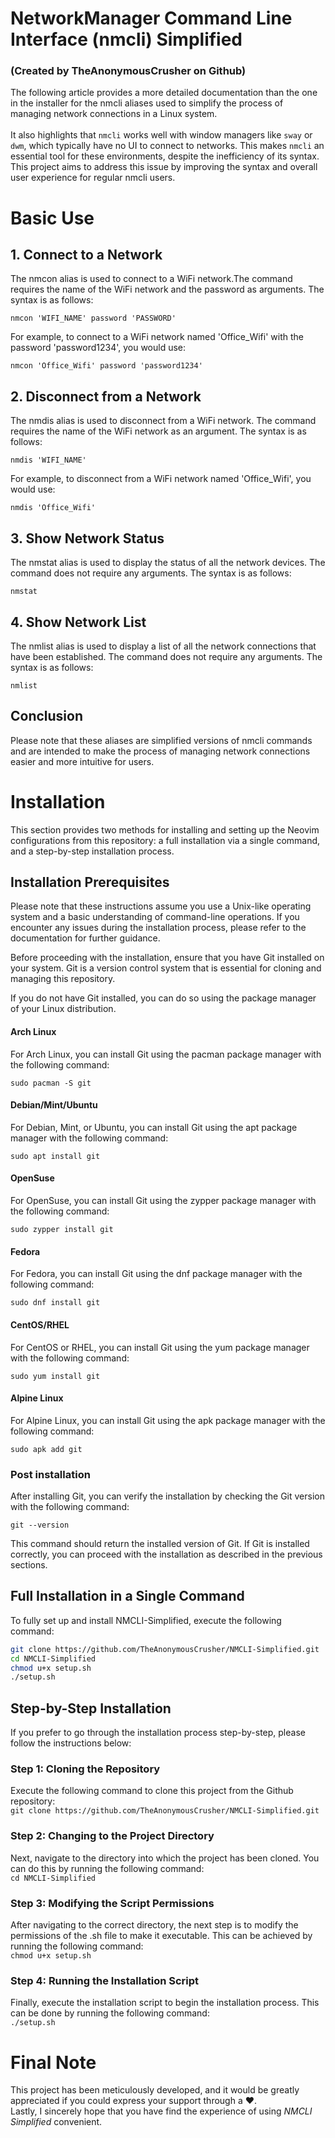 # NetworkManager Command Line Interface (nmcli) Simplified
### (Created by TheAnonymousCrusher on Github)

The following article provides a more detailed documentation than the one in the installer for the nmcli aliases used to simplify the process of managing network connections in a Linux system. 
<br><br>
It also highlights that ```nmcli``` works well with window managers like ```sway``` or ```dwm```, which typically have no UI to connect to networks. This makes ```nmcli``` an essential tool for these environments, despite the inefficiency of its syntax. This project aims to address this issue by improving the syntax and overall user experience for regular nmcli users.

# Basic Use
## 1. Connect to a Network

The nmcon alias is used to connect to a WiFi network.The
command requires the name of the WiFi network and the password
as arguments. The syntax is as follows:

```nmcon 'WIFI_NAME' password 'PASSWORD'```

For example, to connect to a WiFi network named 'Office_Wifi'
with the password 'password1234', you would use:

```nmcon 'Office_Wifi' password 'password1234'```

## 2. Disconnect from a Network

The nmdis alias is used to disconnect from a WiFi network. The
command requires the name of the WiFi network as an argument.
The syntax is as follows:

```nmdis 'WIFI_NAME'```

For example, to disconnect from a WiFi network named
'Office_Wifi', you would use:

```nmdis 'Office_Wifi'```

## 3. Show Network Status

The nmstat alias is used to display the status of all the
network devices. The command does not require any arguments.
The syntax is as follows:

```nmstat```

## 4. Show Network List

The nmlist alias is used to display a list of all the network
connections that have been established. The command does not
require any arguments. The syntax is as follows:

```nmlist```

## Conclusion

Please note that these aliases are simplified versions of
nmcli commands and are intended to make the process of managing
network connections easier and more intuitive for users.

# Installation

This section provides two methods for installing and setting up the Neovim configurations from this repository: a full installation via a single command, and a step-by-step installation process.

## Installation Prerequisites

Please note that these instructions assume you use a Unix-like operating system and a basic understanding of command-line operations. If you encounter any issues during the installation process, please refer to the documentation for further guidance.

Before proceeding with the installation, ensure that you have Git installed on your system. Git is a version control system that is essential for cloning and managing this repository.

If you do not have Git installed, you can do so using the package manager of your Linux distribution.

#### Arch Linux

For Arch Linux, you can install Git using the pacman package manager with the following command:

```
sudo pacman -S git
```

#### Debian/Mint/Ubuntu

For Debian, Mint, or Ubuntu, you can install Git using the apt package manager with the following command:

```
sudo apt install git
```

#### OpenSuse

For OpenSuse, you can install Git using the zypper package manager with the following command:

```
sudo zypper install git
```

#### Fedora

For Fedora, you can install Git using the dnf package manager with the following command:

```
sudo dnf install git
```

#### CentOS/RHEL

For CentOS or RHEL, you can install Git using the yum package manager with the following command:

```
sudo yum install git
```

#### Alpine Linux

For Alpine Linux, you can install Git using the apk package manager with the following command:

```
sudo apk add git
```

### Post installation

After installing Git, you can verify the installation by checking the Git version with the following command:

```
git --version
```

This command should return the installed version of Git. If Git is installed correctly, you can proceed with the installation as described in the previous sections.

## Full Installation in a Single Command
To fully set up and install NMCLI-Simplified, execute the following command:

```sh
git clone https://github.com/TheAnonymousCrusher/NMCLI-Simplified.git
cd NMCLI-Simplified
chmod u+x setup.sh
./setup.sh
```
## Step-by-Step Installation

If you prefer to go through the installation process step-by-step, please follow the instructions below:

### Step 1: Cloning the Repository
Execute the following command to clone this project from the Github repository:<br>
```git clone https://github.com/TheAnonymousCrusher/NMCLI-Simplified.git```


### Step 2: Changing to the Project Directory
Next, navigate to the directory into which the project has been cloned. You can do this by running the following command:<br>
```cd NMCLI-Simplified```


### Step 3: Modifying the Script Permissions
After navigating to the correct directory, the next step is to modify the permissions of the .sh file to make it executable. This can be achieved by running the following command:<br>
```chmod u+x setup.sh```

### Step 4: Running the Installation Script
Finally, execute the installation script to begin the installation process. This can be done by running the following command:<br>
```./setup.sh```

# Final Note

This project has been meticulously developed, and it would be greatly appreciated if you could express your support through a  ❤️.<br>
Lastly, I sincerely hope that you have find the experience of using *NMCLI Simplified* convenient.
